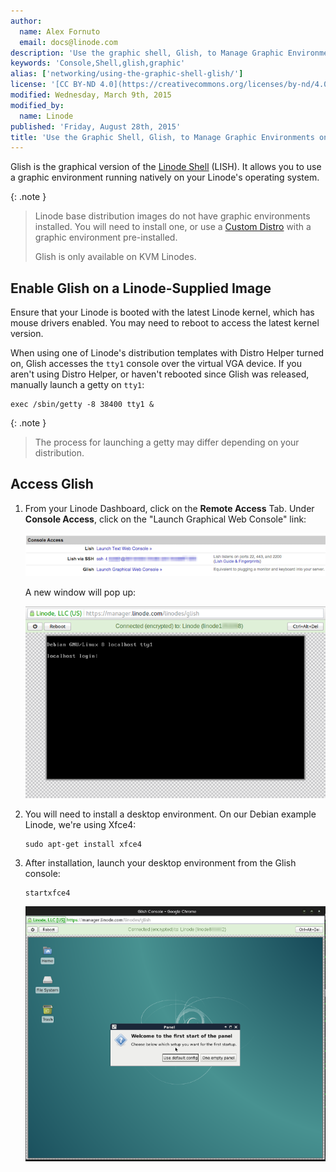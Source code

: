 ```yaml
---
author:
  name: Alex Fornuto
  email: docs@linode.com
description: 'Use the graphic shell, Glish, to Manage Graphic Environments on Your Linode.'
keywords: 'Console,Shell,glish,graphic'
alias: ['networking/using-the-graphic-shell-glish/']
license: '[CC BY-ND 4.0](https://creativecommons.org/licenses/by-nd/4.0)'
modified: Wednesday, March 9th, 2015
modified_by:
  name: Linode
published: 'Friday, August 28th, 2015'
title: 'Use the Graphic Shell, Glish, to Manage Graphic Environments on Your Linode'
---
```


Glish is the graphical version of the [Linode Shell](using-the-linode-shell-lish) (LISH). It allows you to use a graphic environment running natively on your Linode's operating system.

{: .note }
> Linode base distribution images do not have graphic environments installed. You will need to install one, or use a [Custom Distro](/docs/tools-reference/custom-kernels-distros/custom-distro-on-kvm-linode) with a graphic environment pre-installed.
>
>Glish is only available on KVM Linodes.

## Enable Glish on a Linode-Supplied Image

Ensure that your Linode is booted with the latest Linode kernel, which has mouse drivers enabled. You may need to reboot to access the latest kernel version. 

When using one of Linode's distribution templates with Distro Helper turned on, Glish accesses the `tty1` console over the virtual VGA device. If you aren't using Distro Helper, or haven't rebooted since Glish was released, manually launch a getty on `tty1`:

	exec /sbin/getty -8 38400 tty1 &

{: .note }
> The process for launching a getty may differ depending on your distribution.

## Access Glish

1.  From your Linode Dashboard, click on the **Remote Access** Tab. Under **Console Access**, click on the "Launch Graphical Web Console" link:

	[![Glish access link.](/docs/assets/glish-link_small.png)](/docs/assets/glish-link.png)

    A new window will pop up:

	[![Glish at the Debian login prompt.](/docs/assets/glish-debian-prompt_small.png)](/docs/assets/glish-debian-prompt.png)

2.  You will need to install a desktop environment. On our Debian example Linode, we're using Xfce4:

		sudo apt-get install xfce4

3.  After installation, launch your desktop environment from the Glish console:

		startxfce4

	[![Glish at the Xfce4 desktop.](/docs/assets/glish-xfce4-desktop_small.png)](/docs/assets/glish-xfce4-desktop.png)
